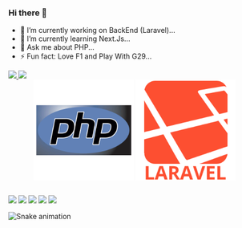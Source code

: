 ### Hi there 👋

- 🔭 I’m currently working on BackEnd (Laravel)...
- 🌱 I’m currently learning Next.Js...
- 💬 Ask me about PHP...
- ⚡ Fun fact: Love F1 and Play With G29...


 <div style="widht: 99%">
  <a href="https://github.com/DinosDev">
      <img height="180em" src="https://github-readme-stats.vercel.app/api?username=DinosDev&show_icons=true&theme=dracula&include_all_commits=true&count_private=true"/>
      <img height="180em" src="https://github-readme-stats.vercel.app/api/top-langs/?username=DinosDev&layout=compact&langs_count=7&theme=dracula"/>
 </a>
</div>
  
 <div style="display: inline_block; widht: 99%; margin: 0 auto; width: max-content;">
  <img align="center" alt="Dino-PHP" style="height: 200px" src="https://raw.githubusercontent.com/devicons/devicon/master/icons/php/php-original.svg">
  <img align="center" alt="Dino-Laravel" style="height: 200px" src="https://raw.githubusercontent.com/devicons/devicon/master/icons/laravel/laravel-plain-wordmark.svg">
</div>
  
  ##
  
  
  <div> 
  <a href = "mailto:erick@bilhalba.com"><img src="https://img.shields.io/badge/-Gmail-%23333?style=for-the-badge&logo=gmail&logoColor=white" target="_blank"></a>
  <a href="https://www.instagram.com/erick_dev_/" target="_blank"><img src="https://img.shields.io/badge/-Instagram-%23E4405F?style=for-the-badge&logo=instagram&logoColor=white" target="_blank"></a>
 	<a href="https://www.twitch.tv/erick_dev_" target="_blank"><img src="https://img.shields.io/badge/Twitch-9146FF?style=for-the-badge&logo=twitch&logoColor=white" target="_blank"></a>
  <a href="https://www.linkedin.com/in/erick-bilhalba-abellla-b92872203/" target="_blank"><img src="https://img.shields.io/badge/-LinkedIn-%230077B5?style=for-the-badge&logo=linkedin&logoColor=white" target="_blank"></a>
  <a href = "https://twitter.com/DinosDev"><img src="https://img.shields.io/badge/Twitter-1DA1F2?style=for-the-badge&logo=twitter&logoColor=white" target="_blank"></a>

  ![Snake animation](https://github.com/DinosDev/DinosDev/blob/output/github-contribution-grid-snake.svg)
 
</div>

